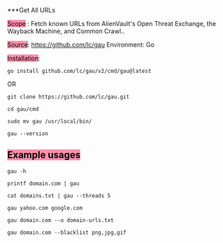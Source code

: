 ***Get All URLs

<mark style="background: #FF5582A6;">Scope</mark> : Fetch known URLs from AlienVault's Open Threat Exchange, the Wayback Machine, and Common Crawl..

<mark style="background: #FF5582A6;">Source</mark>:   https://github.com/lc/gau
Environment:  Go

<mark style="background: #FF5582A6;">Installation</mark>:  

```
go install github.com/lc/gau/v2/cmd/gau@latest
```

OR

```
git clone https://github.com/lc/gau.git
```

```
cd gau/cmd
```

```
sudo mv gau /usr/local/bin/
```

```
gau --version
```


## <mark style="background: #FF5582A6;">Example usages</mark>

```
gau -h
```

```
printf domain.com | gau
```

```
cat domains.txt | gau --threads 5
```

```
gau yahoo.com google.com
```

```
gau domain.com --o domain-urls.txt
```

```
gau domain.com --blacklist png,jpg,gif 
```